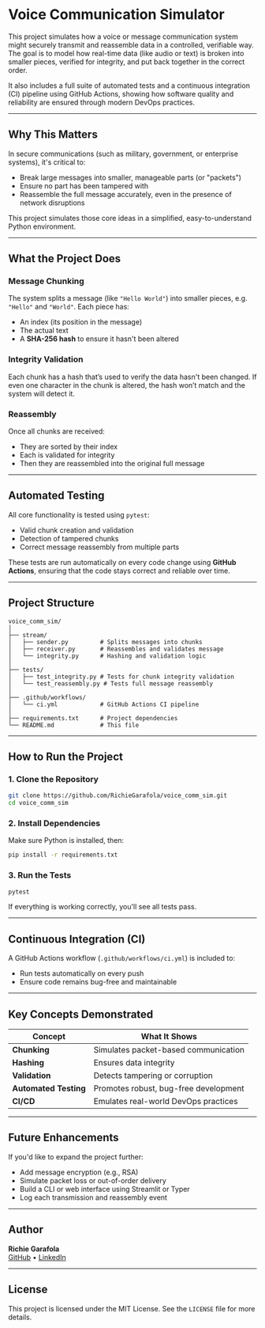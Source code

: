 # Voice Communication Simulator

This project simulates how a voice or message communication system might securely transmit and reassemble data in a controlled, verifiable way. The goal is to model how real-time data (like audio or text) is broken into smaller pieces, verified for integrity, and put back together in the correct order.

It also includes a full suite of automated tests and a continuous integration (CI) pipeline using GitHub Actions, showing how software quality and reliability are ensured through modern DevOps practices.

---

## Why This Matters

In secure communications (such as military, government, or enterprise systems), it's critical to:
- Break large messages into smaller, manageable parts (or "packets")
- Ensure no part has been tampered with
- Reassemble the full message accurately, even in the presence of network disruptions

This project simulates those core ideas in a simplified, easy-to-understand Python environment.

---

## What the Project Does

### Message Chunking
The system splits a message (like `"Hello World"`) into smaller pieces, e.g. `"Hello"` and `"World"`. Each piece has:
- An index (its position in the message)
- The actual text
- A **SHA-256 hash** to ensure it hasn't been altered

### Integrity Validation
Each chunk has a hash that’s used to verify the data hasn't been changed. If even one character in the chunk is altered, the hash won’t match and the system will detect it.

### Reassembly
Once all chunks are received:
- They are sorted by their index
- Each is validated for integrity
- Then they are reassembled into the original full message

---

## Automated Testing

All core functionality is tested using `pytest`:
- Valid chunk creation and validation
- Detection of tampered chunks
- Correct message reassembly from multiple parts

These tests are run automatically on every code change using **GitHub Actions**, ensuring that the code stays correct and reliable over time.

---

## Project Structure

```
voice_comm_sim/
│
├── stream/
│   ├── sender.py         # Splits messages into chunks
│   ├── receiver.py       # Reassembles and validates message
│   └── integrity.py      # Hashing and validation logic
│
├── tests/
│   ├── test_integrity.py # Tests for chunk integrity validation
│   └── test_reassembly.py # Tests full message reassembly
│
├── .github/workflows/
│   └── ci.yml            # GitHub Actions CI pipeline
│
├── requirements.txt      # Project dependencies
└── README.md             # This file
```

---

## How to Run the Project

### 1. Clone the Repository
```bash
git clone https://github.com/RichieGarafola/voice_comm_sim.git
cd voice_comm_sim
```

### 2. Install Dependencies
Make sure Python is installed, then:
```bash
pip install -r requirements.txt
```

### 3. Run the Tests
```bash
pytest
```

If everything is working correctly, you'll see all tests pass.

---

## Continuous Integration (CI)

A GitHub Actions workflow (`.github/workflows/ci.yml`) is included to:
- Run tests automatically on every push
- Ensure code remains bug-free and maintainable

---

## Key Concepts Demonstrated

| Concept | What It Shows |
|--------|----------------|
| **Chunking** | Simulates packet-based communication |
| **Hashing** | Ensures data integrity |
| **Validation** | Detects tampering or corruption |
| **Automated Testing** | Promotes robust, bug-free development |
| **CI/CD** | Emulates real-world DevOps practices |

---

## Future Enhancements

If you'd like to expand the project further:
- Add message encryption (e.g., RSA)
- Simulate packet loss or out-of-order delivery
- Build a CLI or web interface using Streamlit or Typer
- Log each transmission and reassembly event

---

## Author

**Richie Garafola**  
[GitHub](https://github.com/RichieGarafola) • [LinkedIn](https://linkedin.com/in/RichieGarafola)

---

## License

This project is licensed under the MIT License. See the `LICENSE` file for more details.
